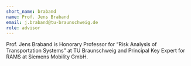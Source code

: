 ```yaml
---
short_name: braband
name: Prof. Jens Braband
email: j.braband@tu-braunschweig.de
role: advisor
---
```

Prof. Jens Braband is Honorary Professor for “Risk Analysis of Transportation Systems” at TU Braunschweig and Principal Key Expert for RAMS at Siemens Mobility GmbH.